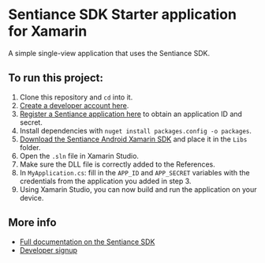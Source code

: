 # Sentiance SDK Starter application for Xamarin
A simple single-view application that uses the Sentiance SDK.

## To run this project:
1. Clone this repository and `cd` into it.
2. [Create a developer account here](https://audience.sentiance.com/developers).
3. [Register a Sentiance application here](https://audience.sentiance.com/apps) to obtain an application ID and secret.
4. Install dependencies with `nuget install packages.config -o packages`.
5. [Download the Sentiance Android Xamarin SDK](https://sentiance-sdk.s3.amazonaws.com/android/xamarin/sentiance-android-sdk-1.1.2.dll) and place it in the `Libs` folder.
6. Open the `.sln` file in Xamarin Studio.
7. Make sure the DLL file is correctly added to the References.
8. In `MyApplication.cs`: fill in the `APP_ID` and `APP_SECRET` variables with the credentials from the application you added in step 3.
9. Using Xamarin Studio, you can now build and run the application on your device.


## More info
- [Full documentation on the Sentiance SDK](https://audience.sentiance.com/docs)
- [Developer signup](https://audience.sentiance.com/developers)
